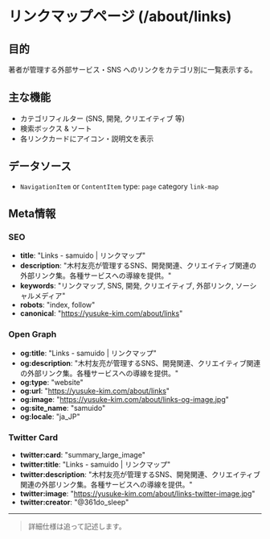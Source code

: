 # リンクマップページ (/about/links)

## 目的

著者が管理する外部サービス・SNS へのリンクをカテゴリ別に一覧表示する。

## 主な機能

- カテゴリフィルター (SNS, 開発, クリエイティブ 等)
- 検索ボックス & ソート
- 各リンクカードにアイコン・説明文を表示

## データソース

- `NavigationItem` or `ContentItem` type: `page` category `link-map`

## Meta情報

### SEO

- **title**: "Links - samuido | リンクマップ"
- **description**: "木村友亮が管理するSNS、開発関連、クリエイティブ関連の外部リンク集。各種サービスへの導線を提供。"
- **keywords**: "リンクマップ, SNS, 開発, クリエイティブ, 外部リンク, ソーシャルメディア"
- **robots**: "index, follow"
- **canonical**: "https://yusuke-kim.com/about/links"

### Open Graph

- **og:title**: "Links - samuido | リンクマップ"
- **og:description**: "木村友亮が管理するSNS、開発関連、クリエイティブ関連の外部リンク集。各種サービスへの導線を提供。"
- **og:type**: "website"
- **og:url**: "https://yusuke-kim.com/about/links"
- **og:image**: "https://yusuke-kim.com/about/links-og-image.jpg"
- **og:site_name**: "samuido"
- **og:locale**: "ja_JP"

### Twitter Card

- **twitter:card**: "summary_large_image"
- **twitter:title**: "Links - samuido | リンクマップ"
- **twitter:description**: "木村友亮が管理するSNS、開発関連、クリエイティブ関連の外部リンク集。各種サービスへの導線を提供。"
- **twitter:image**: "https://yusuke-kim.com/about/links-twitter-image.jpg"
- **twitter:creator**: "@361do_sleep"

---

> 詳細仕様は追って記述します。
